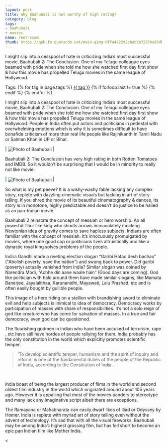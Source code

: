 ```yaml
---
layout: post
title: Why Baahubali is not worthy of high rating?
category: blog
tags:
- baahubali
- movies
name: rent-scam
thumb: https://qph.fs.quoracdn.net/main-qimg-dffa472292c6abcb72370a93dbf0dd22
---
```


I might slip into a cesspool of hate in criticizing India’s most successful movie, Baahubali 2: The Conclusion. One of my Telugu colleague eyes beamed with pride when she told me how she watched first day first show & how this movie has propelled Telugu movies in the same league of Hollywood.<!-- truncate_here -->

<p>Tags: {% for tag in page.tags %} <a class="mytag" href="/tag/{{ tag }}" title="View posts tagged with &quot;{{ tag }}&quot;">{{ tag }}</a>  {% if forloop.last != true %} {% endif %} {% endfor %} </p>

I might slip into a cesspool of hate in criticizing India’s most successful movie, Baahubali 2: The Conclusion. One of my Telugu colleague eyes beamed with pride when she told me how she watched first day first show & how this movie has propelled Telugu movies in the same league of Hollywood. People in India often put actors and politicians in pedestal with overwhelming emotions which is why it is sometimes difficult to have bonafide criticism of more than real life people like Rajinikanth in Tamil Nadu or Salman Khan in UP or Bihar.

| <img align="center" src="https://qph.fs.quoracdn.net/main-qimg-dffa472292c6abcb72370a93dbf0dd22" alt="Photo of Baahubali" /> |

Baahubali 2: The Conclusion has very high rating in both Rotten Tomatoes and IMDB. So it wouldn’t be surprising that I would be in minority to really not like movie.

| <img align="center" src="https://qph.fs.quoracdn.net/main-qimg-59f030e90459b563466ef15d7bef694a" alt="Photo of Baahubali" /> |

So what is my pet peeve? It is a wishy-washy fable lacking any complex story, replete with dazzling cinematic visuals but lacking in art of story telling. If you shred the movie of its beautiful cinematography & dances, its story is in monotone, highly predictable and doesn’t do justice to be hailed as an pan-Indian movie.

Baahubali 2 reinstate the concept of messiah or hero worship. An all powerful Thor like king who shoots arrows immaculately mocking Newtonian idea of gravity comes to save hapless subjects. Indians are often familiar with the concept of messiah. It’s innocuously promulgated by movies, where one good cop or politicians lives altruistically and like a dynastic royal king solves problems of the people.

Indira Gandhi made a riveting election slogan “Garibi Hatao desh bachao” ("Abolish poverty, save the nation") and swung back to power. Did garibi (poverty) actually vanished from India? Similar slogan was coined by Narendra Modi, “Achhe din aane waale hain” (Good days are coming). God like politician with halo around them have made similar slogans, like Mamata Banerjee, Jayalalithaa, Karunanidhi, Mayawati, Lalu Prashad, etc and is often easily bought by gullible people.

This image of a hero riding on a stallion with brandishing sword to eliminate evil and help subjects is inimical to idea of democracy. Democracy works by participation of masses with share of responsibilities. It’s not a solo reign of god like creature who has come for salvation of masses. In a true and fair democracy, even god can be questioned.

The flourishing godmen in Indian who have been accused of terrorism, rape , etc have still have hordes of people rallying for them. India probably has the only constitution in the world which explicitly promotes scientific temper.

<blockquote>
'To develop scientific temper, humanism and the spirit of inquiry and reform' is one of the fundamental duties of the people of the Republic of India, according to the Constitution of India.
</blockquote> <br>


India boast of being the largest producer of films in the world and second oldest film industry in the world which originated around about 105 years ago. However it is appalling that most of the movies panders to stereotype and many lack any imaginative script albeit there are exceptions.

The Ramayana or Mahabharata can easily dwarf likes of Iliad or Odyssey by Homer. India is replete with myriad art of story telling even without the advent of technology. It’s sad that with all the visual fireworks, Baahubali may be among India’s highest grossing film, but has fell short to become an epic pan Indian film like Mother India.

<
